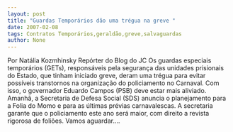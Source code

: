 ```yaml
---
layout: post
title: "Guardas Temporários dão uma trégua na greve "
date: 2007-02-08
tags: Contratos Temporários,geraldão,greve,salvaguardas
author: None
---
```


Por Natália Kozmhinsky
Repórter do Blog do JC 
Os guardas especiais temporários (GETs), responsáveis pela segurança das unidades prisionais do Estado, que tinham iniciado greve, deram uma trégua para evitar possíveis transtornos na organização do policiamento no Carnaval. Com isso, o governador Eduardo Campos (PSB) deve estar mais aliviado. Amanhã, a Secretaria de Defesa Social (SDS) anuncia o planejamento para a Folia do Momo e para as últimas prévias carnavalescas. A secretaria garante que o policiamento este ano será maior, com direito a revista rigorosa de foliões. Vamos aguardar....&nbsp;&nbsp;&nbsp;&nbsp;&nbsp;  
